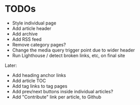 # TODOs

- Style individual page
- Add article header
- Add archive
- Add RSS feed
- Remove category pages?
- Change the media query trigger point due to wider header
- Run Lighthouse / detect broken links, etc, on final site

Later:
- Add heading anchor links
- Add article TOC
- Add tag links to tag pages
- Add prev/next buttons inside individual articles?
- Add "Contribute" link per article, to Github
